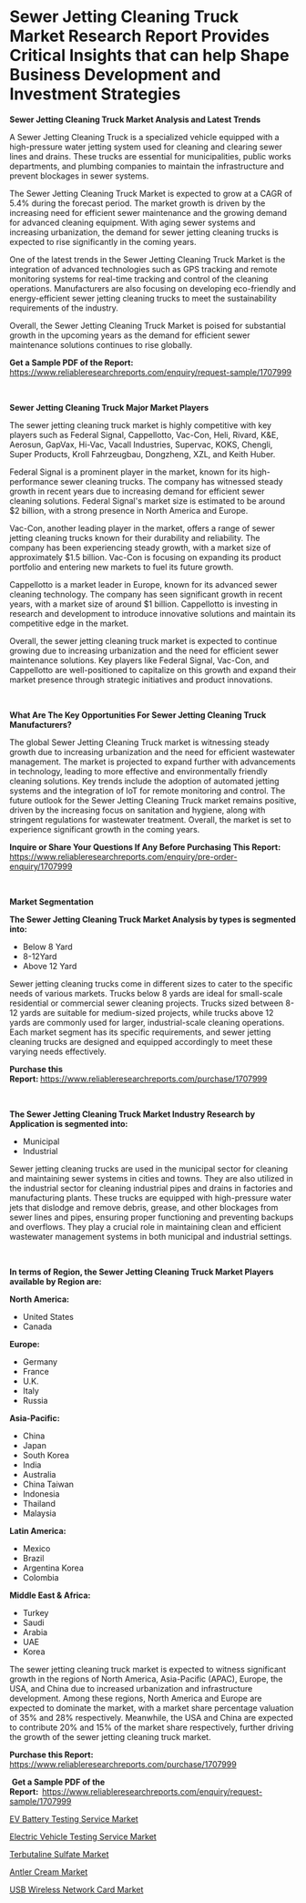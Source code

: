 <p><h1>Sewer Jetting Cleaning Truck Market Research Report Provides Critical Insights that can help Shape Business Development and Investment Strategies</h1></p><p><strong>Sewer Jetting Cleaning Truck Market Analysis and Latest Trends</strong></p>
<p><p>A Sewer Jetting Cleaning Truck is a specialized vehicle equipped with a high-pressure water jetting system used for cleaning and clearing sewer lines and drains. These trucks are essential for municipalities, public works departments, and plumbing companies to maintain the infrastructure and prevent blockages in sewer systems.</p><p>The Sewer Jetting Cleaning Truck Market is expected to grow at a CAGR of 5.4% during the forecast period. The market growth is driven by the increasing need for efficient sewer maintenance and the growing demand for advanced cleaning equipment. With aging sewer systems and increasing urbanization, the demand for sewer jetting cleaning trucks is expected to rise significantly in the coming years.</p><p>One of the latest trends in the Sewer Jetting Cleaning Truck Market is the integration of advanced technologies such as GPS tracking and remote monitoring systems for real-time tracking and control of the cleaning operations. Manufacturers are also focusing on developing eco-friendly and energy-efficient sewer jetting cleaning trucks to meet the sustainability requirements of the industry.</p><p>Overall, the Sewer Jetting Cleaning Truck Market is poised for substantial growth in the upcoming years as the demand for efficient sewer maintenance solutions continues to rise globally.</p></p>
<p><strong>Get a Sample PDF of the Report:&nbsp;</strong> <a href="https://www.reliableresearchreports.com/enquiry/request-sample/1707999">https://www.reliableresearchreports.com/enquiry/request-sample/1707999</a></p>
<p>&nbsp;</p>
<p><strong>Sewer Jetting Cleaning Truck Major Market Players</strong></p>
<p><p>The sewer jetting cleaning truck market is highly competitive with key players such as Federal Signal, Cappellotto, Vac-Con, Heli, Rivard, K&E, Aerosun, GapVax, Hi-Vac, Vacall Industries, Supervac, KOKS, Chengli, Super Products, Kroll Fahrzeugbau, Dongzheng, XZL, and Keith Huber.</p><p>Federal Signal is a prominent player in the market, known for its high-performance sewer cleaning trucks. The company has witnessed steady growth in recent years due to increasing demand for efficient sewer cleaning solutions. Federal Signal's market size is estimated to be around $2 billion, with a strong presence in North America and Europe.</p><p>Vac-Con, another leading player in the market, offers a range of sewer jetting cleaning trucks known for their durability and reliability. The company has been experiencing steady growth, with a market size of approximately $1.5 billion. Vac-Con is focusing on expanding its product portfolio and entering new markets to fuel its future growth.</p><p>Cappellotto is a market leader in Europe, known for its advanced sewer cleaning technology. The company has seen significant growth in recent years, with a market size of around $1 billion. Cappellotto is investing in research and development to introduce innovative solutions and maintain its competitive edge in the market.</p><p>Overall, the sewer jetting cleaning truck market is expected to continue growing due to increasing urbanization and the need for efficient sewer maintenance solutions. Key players like Federal Signal, Vac-Con, and Cappellotto are well-positioned to capitalize on this growth and expand their market presence through strategic initiatives and product innovations.</p></p>
<p>&nbsp;</p>
<p><strong>What Are The Key Opportunities For Sewer Jetting Cleaning Truck Manufacturers?</strong></p>
<p><p>The global Sewer Jetting Cleaning Truck market is witnessing steady growth due to increasing urbanization and the need for efficient wastewater management. The market is projected to expand further with advancements in technology, leading to more effective and environmentally friendly cleaning solutions. Key trends include the adoption of automated jetting systems and the integration of IoT for remote monitoring and control. The future outlook for the Sewer Jetting Cleaning Truck market remains positive, driven by the increasing focus on sanitation and hygiene, along with stringent regulations for wastewater treatment. Overall, the market is set to experience significant growth in the coming years.</p></p>
<p><strong>Inquire or Share Your Questions If Any Before Purchasing This Report:</strong> <a href="https://www.reliableresearchreports.com/enquiry/pre-order-enquiry/1707999">https://www.reliableresearchreports.com/enquiry/pre-order-enquiry/1707999</a></p>
<p>&nbsp;</p>
<p><strong>Market Segmentation</strong></p>
<p><strong>The Sewer Jetting Cleaning Truck Market Analysis by types is segmented into:</strong></p>
<p><ul><li>Below 8 Yard</li><li>8-12Yard</li><li>Above 12 Yard</li></ul></p>
<p><p>Sewer jetting cleaning trucks come in different sizes to cater to the specific needs of various markets. Trucks below 8 yards are ideal for small-scale residential or commercial sewer cleaning projects. Trucks sized between 8-12 yards are suitable for medium-sized projects, while trucks above 12 yards are commonly used for larger, industrial-scale cleaning operations. Each market segment has its specific requirements, and sewer jetting cleaning trucks are designed and equipped accordingly to meet these varying needs effectively.</p></p>
<p><strong>Purchase this Report:&nbsp;</strong><a href="https://www.reliableresearchreports.com/purchase/1707999">https://www.reliableresearchreports.com/purchase/1707999</a></p>
<p>&nbsp;</p>
<p><strong>The Sewer Jetting Cleaning Truck Market Industry Research by Application is segmented into:</strong></p>
<p><ul><li>Municipal</li><li>Industrial</li></ul></p>
<p><p>Sewer jetting cleaning trucks are used in the municipal sector for cleaning and maintaining sewer systems in cities and towns. They are also utilized in the industrial sector for cleaning industrial pipes and drains in factories and manufacturing plants. These trucks are equipped with high-pressure water jets that dislodge and remove debris, grease, and other blockages from sewer lines and pipes, ensuring proper functioning and preventing backups and overflows. They play a crucial role in maintaining clean and efficient wastewater management systems in both municipal and industrial settings.</p></p>
<p>&nbsp;</p>
<p><strong>In terms of Region, the Sewer Jetting Cleaning Truck Market Players available by Region are:</strong></p>
<p>
    <p> <strong> North America: </strong>
        <ul>
            <li>United States</li>
            <li>Canada</li>
        </ul>
        </p> 
    <p> <strong> Europe: </strong>
        <ul>
            <li>Germany</li>
            <li>France</li>
            <li>U.K.</li>
            <li>Italy</li>
            <li>Russia</li>
        </ul>
        </p> 
    <p> <strong> Asia-Pacific: </strong>
        <ul>
            <li>China</li>
            <li>Japan</li>
            <li>South Korea</li>
            <li>India</li>
            <li>Australia</li>
            <li>China Taiwan</li>
            <li>Indonesia</li>
            <li>Thailand</li>
            <li>Malaysia</li>
        </ul>
        </p> 
    <p> <strong> Latin America: </strong>
        <ul>
            <li>Mexico</li>
            <li>Brazil</li>
            <li>Argentina Korea</li>
            <li>Colombia</li>
        </ul>
        </p> 
    <p> <strong> Middle East & Africa: </strong>
        <ul>
            <li>Turkey</li>
            <li>Saudi</li>
            <li>Arabia</li>
            <li>UAE</li>
            <li>Korea</li>
        </ul>
    </p>
    </p>
<p><p>The sewer jetting cleaning truck market is expected to witness significant growth in the regions of North America, Asia-Pacific (APAC), Europe, the USA, and China due to increased urbanization and infrastructure development. Among these regions, North America and Europe are expected to dominate the market, with a market share percentage valuation of 35% and 28% respectively. Meanwhile, the USA and China are expected to contribute 20% and 15% of the market share respectively, further driving the growth of the sewer jetting cleaning truck market.</p></p>
<p><strong>Purchase this Report: </strong><a href="https://www.reliableresearchreports.com/purchase/1707999">https://www.reliableresearchreports.com/purchase/1707999</a></p>
<p>&nbsp;<strong>Get a Sample PDF of the Report:&nbsp;&nbsp;</strong><a href="https://www.reliableresearchreports.com/enquiry/request-sample/1707999">https://www.reliableresearchreports.com/enquiry/request-sample/1707999</a></p>
<p><strong></strong></p>
<p><p><a href="https://issuu.com/reportprime-2/docs/ev-battery-testing-service-market-size-2030.pptx">EV Battery Testing Service Market</a></p><p><a href="https://issuu.com/reportprime-2/docs/electric-vehicle-testing-service-market-size-2030.">Electric Vehicle Testing Service Market</a></p><p><a href="https://medium.com/@kathrynlynch04/terbutaline-sulfate-market-analysis-and-sze-forecasted-for-period-from-2024-to-2031-fe9dc76e31fa">Terbutaline Sulfate Market</a></p><p><a href="https://medium.com/@kathrynlynch04/analyzing-antler-cream-market-global-industry-perspective-and-forecast-2024-to-2031-ef1100b447bf">Antler Cream Market</a></p><p><a href="https://github.com/jhcraigie/Market-Research-Report-List-2/blob/main/usb-wireless-network-card-market.md">USB Wireless Network Card Market</a></p></p>